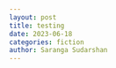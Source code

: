 ```yaml
---
layout: post
title: testing
date: 2023-06-18
categories: fiction
author: Saranga Sudarshan
---
```

<canvas id="graph"></canvas>
<script type="text/javascript" src="https://cdnjs.cloudflare.com/ajax/libs/Chart.js/4.3.0/chart.min.js" integrity="sha512-mlz/Fs1VtBou2TrUkGzX4VoGvybkD9nkeXWJm3rle0DPHssYYx4j+8kIS15T78ttGfmOjH0lLaBXGcShaVkdkg==" crossorigin="anonymous" referrerpolicy="no-referrer"></script>

<script>
  const data = [
    { year: 2010, count: 10 },
    { year: 2011, count: 20 },
    { year: 2012, count: 15 },
    { year: 2013, count: 25 },
    { year: 2014, count: 22 },
    { year: 2015, count: 30 },
    { year: 2016, count: 28 },
  ];
  var chrt = document.getElementById('graph');
  new Chart(chrt
    ,
    {
      type: 'bar',
      data: {
        labels: data.map(row => row.year),
        datasets: [
          {
            label: 'Acquisitions by year',
            data: data.map(row => row.count)
          }
        ]
      }
    }
  );
</script>

